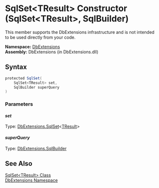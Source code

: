 SqlSet&lt;TResult> Constructor (SqlSet&lt;TResult>, SqlBuilder)
===============================================================
This member supports the DbExtensions infrastructure and is not intended to be used directly from your code.

**Namespace:** [DbExtensions][1]  
**Assembly:** DbExtensions (in DbExtensions.dll)

Syntax
------

```csharp
protected SqlSet(
	SqlSet<TResult> set,
	SqlBuilder superQuery
)
```

### Parameters

#### *set*
Type: [DbExtensions.SqlSet][2]&lt;[TResult][2]>  


#### *superQuery*
Type: [DbExtensions.SqlBuilder][3]  



See Also
--------
[SqlSet&lt;TResult> Class][2]  
[DbExtensions Namespace][1]  

[1]: ../README.md
[2]: README.md
[3]: ../SqlBuilder/README.md